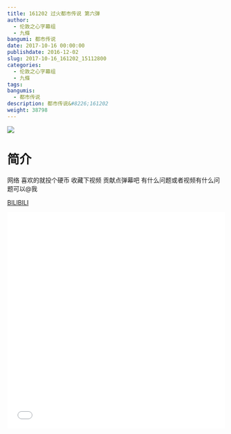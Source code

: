 ```yaml
---
title: 161202 过火都市传说 第六弹
author: 
  - 伦敦之心字幕组
  - 九條
bangumi: 都市传说
date: 2017-10-16 00:00:00
publishdate: 2016-12-02
slug: 2017-10-16_161202_15112800
categories: 
  - 伦敦之心字幕组
  - 九條
tags: 
bangumis: 
  - 都市传说
description: 都市传说&#8226;161202
weight: 38798
---
```


![](https://i.imgur.com/yWrAeom.jpg)

# 简介  
网络
喜欢的就投个硬币 收藏下视频 贡献点弹幕吧 有什么问题或者视频有什么问题可以@我

  [BILIBILI](https://www.bilibili.com/video/av15112800/)


<div class="vcontainer">  <iframe class='video' src="//www.bilibili.com/html/html5player.html?cid=24606370&aid=15112800" width="100%" height="500" frameborder="0" allowfullscreen="allowfullscreen"></iframe></div>
